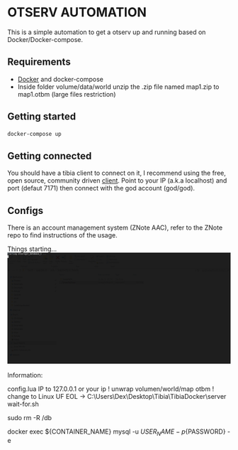 # OTSERV AUTOMATION

This is a simple automation to get a otserv up and running based on Docker/Docker-compose.

## Requirements
- [Docker](https://www.docker.com/) and docker-compose
- Inside folder volume/data/world unzip the .zip file named map1.zip to map1.otbm (large files restriction)

## Getting started
```sh
docker-compose up
```

## Getting connected
You should have a tibia client to connect on it, I recommend using the free, open source, community driven [client](https://github.com/edubart/otclient).
Point to your IP (a.k.a localhost) and port (defaut 7171) then connect with the god account (god/god).

## Configs
There is an account management system (ZNote AAC), refer to the ZNote repo to find instructions of the usage.

Things starting...
![](https://raw.githubusercontent.com/lucascebertin/otserv-automation/master/assets/gif/starting.gif)


Information: 

config.lua IP to 127.0.0.1 or your ip !
unwrap volumen/world/map otbm !
change to Linux UF EOL -> C:\Users\Dex\Desktop\Tibia\TibiaDocker\server  wait-for.sh

sudo rm -R /db


docker exec ${CONTAINER_NAME} mysql -u ${USER_NAME} -p${PASSWORD} -e